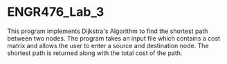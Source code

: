 # ENGR476_Lab_3

This program implements Dijkstra's Algorithm to find the shortest path between two nodes. The program takes an input file which contains a cost matrix and allows the user to enter a source and destination node. The shortest path is returned along with the total cost of the path.

